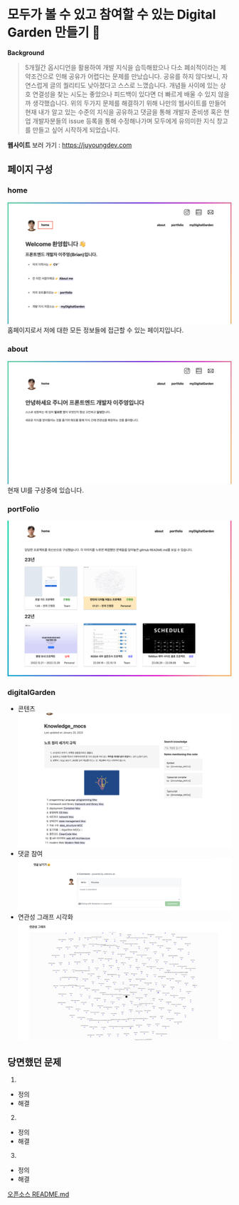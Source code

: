 # 모두가 볼 수 있고 참여할 수 있는 Digital Garden 만들기 🏡

**Background**

> 5개월간 옵시디언을 활용하여 개발 지식을 습득해왔으나 다소 폐쇠적이라는 제약조건으로 인해 공유가 어렵다는 문제를 만났습니다. 공유를 하지 않다보니, 자연스럽게 글의 퀄리티도 낮아졌다고 스스로 느꼈습니다. 개념들 사이에 있는 상호 연결성을 찾는 시도는 좋았으나 피드백이 있다면 더 빠르게 배울 수 있지 않을까 생각했습니다. 위의 두가지 문제를 해결하기 위해 나만의 웹사이트를 만들어 현재 내가 알고 있는 수준의 지식을 공유하고 댓글을 통해 개발자 준비생 혹은 현업 개발자분들의 issue 등록을 통해 수정해나가며 모두에게 유의미한 지식 창고를 만들고 싶어 시작하게 되었습니다.

**웹사이트** 보러 가기 : https://juyoungdev.com

## 페이지 구성

### home

![](/assets/id.png)
홈페이지로서 저에 대한 모든 정보들에 접근할 수 있는 페이지입니다.

### about

![](/assets/about.png)
현재 UI를 구상중에 있습니다.

### portFolio

![](/assets/portFolio.png)

### digitalGarden

- 콘텐츠
  ![](/assets/digitalGarden.png)
- 댓글 참여
  ![](/assets/reply.png)
- 연관성 그래프 시각화
  ![](/assets/relation.png)

## 당면했던 문제

1.

- 정의
- 해결

2.

- 정의
- 해결

3.

- 정의
- 해결

[오픈소스 README.md](https://github.com/maximevaillancourt/digital-garden-jekyll-template)
